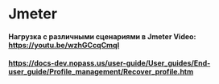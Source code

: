 # Jmeter
#### Нагрузка с различными сценариями в Jmeter Video: https://youtu.be/wzhGCcqCmqI
#### https://docs-dev.nopass.us/user-guide/User_guides/End-user_guide/Profile_management/Recover_profile.htm




